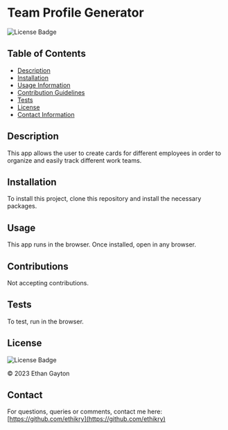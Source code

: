 # Team Profile Generator

  
  ![License Badge](https://img.shields.io/badge/license-MIT-blue.svg)
  

  ## Table of Contents 
  * [Description](#Description)
  * [Installation](#Installation)
  * [Usage Information](#Usage)
  * [Contribution Guidelines](#Contributions)
  * [Tests](#Tests)
  * [License](#License)
  * [Contact Information](#Contact)
  ## Description
  This app allows the user to create cards for different employees in order to organize and easily track different work teams.
  ## Installation
  To install this project, clone this repository and install the necessary packages.
  ## Usage
  This app runs in the browser. Once installed, open in any browser.
  ## Contributions
  Not accepting contributions.
  ## Tests 
  To test, run in the browser.
  ## License
  
  
  ![License Badge](https://img.shields.io/badge/license-MIT-blue.svg)
  
  © 2023 Ethan Gayton
  
  ## Contact
  For questions, queries or comments, contact me here: 
  [https://github.com/ethikry](https://github.com/ethikry)

